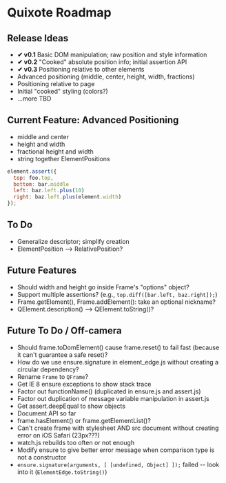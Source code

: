 # Quixote Roadmap

## Release Ideas

* **✔ v0.1** Basic DOM manipulation; raw position and style information
* **✔ v0.2** "Cooked" absolute position info; initial assertion API
* **✔ v0.3** Positioning relative to other elements
* Advanced positioning (middle, center, height, width, fractions)
* Positioning relative to page
* Initial "cooked" styling (colors?)
* ...more TBD


## Current Feature: Advanced Positioning

* middle and center
* height and width
* fractional height and width
* string together ElementPositions 

```javascript
element.assert({
  top: foo.top,
  bottom: bar.middle
  left: baz.left.plus(10)
  right: baz.left.plus(element.width)
});
```

## To Do

* Generalize descriptor; simplify creation
* ElementPosition --> RelativePosition?


## Future Features
* Should width and height go inside Frame's "options" object?
* Support multiple assertions? (e.g., `top.diff([bar.left, baz.right]);`)
* Frame.getElement(), Frame.addElement(): take an optional nickname?
* QElement.description() --> QElement.toString()? 


## Future To Do / Off-camera

* Should frame.toDomElement() cause frame.reset() to fail fast (because it can't guarantee a safe reset)?
* How do we use ensure.signature in element_edge.js without creating a circular dependency?
* Rename `Frame` to `QFrame`?
* Get IE 8 ensure exceptions to show stack trace
* Factor out functionName() (duplicated in ensure.js and assert.js)
* Factor out duplication of message variable manipulation in assert.js
* Get assert.deepEqual to show objects
* Document API so far
* frame.hasElement() or frame.getElementList()?
* Can't create frame with stylesheet AND src document without creating error on iOS Safari (23px???)
* watch.js rebuilds too often or not enough
* Modify ensure to give better error message when comparison type is not a constructor
* `ensure.signature(arguments, [ [undefined, Object] ]);` failed -- look into it (`ElementEdge.toString()`)
